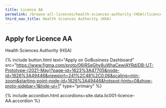 ```yaml
---
title: Licence AA
permalink: /browse-all-licences/health-sciences-authority-(HSA)/licence-AA
third_nav_title: Health Sciences Authority (HSA)
---
```


## Apply for Licence AA

Health Sciences Authority (HSA)

{% include button.html text="Apply on GoBusiness Dashboard" src="https://www.figma.com/proto/06jRSeGhv8uWhaCewiAYRd/DB-UT-Prototype-(2021-May)?page-id=1623%3A47705&node-id=1626%3A49446&viewport=241%2C48%2C0.06&scaling=min-zoom&starting-point-node-id=1626%3A49446&hotspot-hints=0&show-proto-sidebar=1&hide-ui=1" type="primary" %}


{% include accordion.html accordions=site.data.lic001-licence-AA.accordion %}


